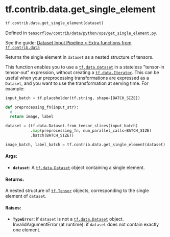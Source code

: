 <div itemscope itemtype="http://developers.google.com/ReferenceObject">
<meta itemprop="name" content="tf.contrib.data.get_single_element" />
</div>

# tf.contrib.data.get_single_element

``` python
tf.contrib.data.get_single_element(dataset)
```



Defined in [`tensorflow/contrib/data/python/ops/get_single_element.py`](https://www.tensorflow.org/code/tensorflow/contrib/data/python/ops/get_single_element.py).

See the guide: [Dataset Input Pipeline > Extra functions from `tf.contrib.data`](../../../../../api_guides/python/input_dataset.md#Extra_functions_from_tf_contrib_data_)

Returns the single element in `dataset` as a nested structure of tensors.

This function enables you to use a <a href="../../../tf/data/Dataset.md"><code>tf.data.Dataset</code></a> in a stateless
"tensor-in tensor-out" expression, without creating a <a href="../../../tf/data/Iterator.md"><code>tf.data.Iterator</code></a>.
This can be useful when your preprocessing transformations are expressed
as a `Dataset`, and you want to use the transformation at serving time.
For example:

```python
input_batch = tf.placeholder(tf.string, shape=[BATCH_SIZE])

def preprocessing_fn(input_str):
  # ...
  return image, label

dataset = (tf.data.Dataset.from_tensor_slices(input_batch)
           .map(preprocessing_fn, num_parallel_calls=BATCH_SIZE)
           .batch(BATCH_SIZE))

image_batch, label_batch = tf.contrib.data.get_single_element(dataset)
```

#### Args:

* <b>`dataset`</b>: A <a href="../../../tf/data/Dataset.md"><code>tf.data.Dataset</code></a> object containing a single element.


#### Returns:

A nested structure of <a href="../../../tf/Tensor.md"><code>tf.Tensor</code></a> objects, corresponding to the single
element of `dataset`.


#### Raises:

* <b>`TypeError`</b>: if `dataset` is not a <a href="../../../tf/data/Dataset.md"><code>tf.data.Dataset</code></a> object.
  InvalidArgumentError (at runtime): if `dataset` does not contain exactly
    one element.